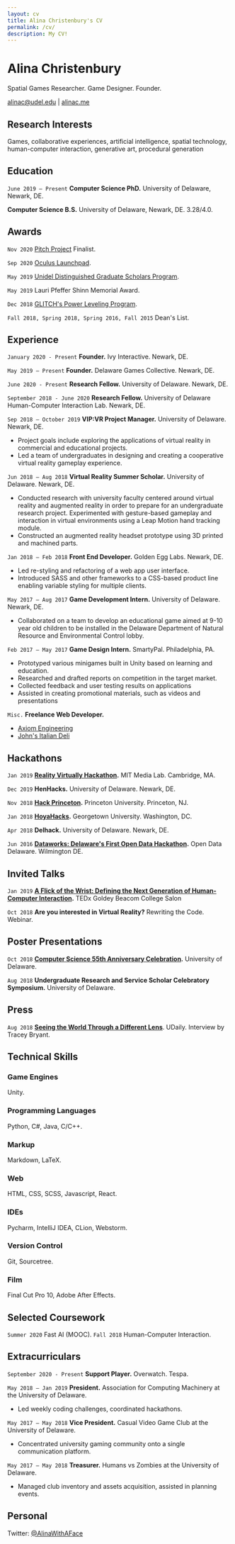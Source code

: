 ```yaml
---
layout: cv
title: Alina Christenbury's CV
permalink: /cv/
description: My CV!
---
```


# Alina Christenbury

Spatial Games Researcher. Game Designer. Founder.

 [alinac@udel.edu](mailto:alinac@udel.edu) \| [alinac.me](http://alinac.me)

## Research Interests

Games, collaborative experiences, artificial intelligence, spatial technology, human-computer interaction, generative art, procedural generation

## Education

`June 2019 — Present` **Computer Science PhD.** University of Delaware, Newark, DE.

**Computer Science B.S.** University of Delaware, Newark, DE. 3.28/4.0.

## Awards

`Nov 2020` [Pitch Project](https://allbutpublished.com/) Finalist.

`Sep 2020` [Oculus Launchpad](https://developer.oculus.com/launch-pad/).

`May 2019` [Unidel Distinguished Graduate Scholars Program](https://grad.udel.edu/fees-and-funding/unidel-grad-scholars-award/).

`May 2019` Lauri Pfeffer Shinn Memorial Award.

`Dec 2018` [GLITCH's Power Leveling Program](https://glitch.mn/powerleveling/).

`Fall 2018, Spring 2018, Spring 2016, Fall 2015` Dean's List.

## Experience

`January 2020 - Present` **Founder.** Ivy Interactive. Newark, DE.

`May 2019 — Present` **Founder.** Delaware Games Collective. Newark, DE.

`June 2020 - Present` **Research Fellow.** University of Delaware. Newark, DE.

`September 2018 - June 2020` **Research Fellow.** University of Delaware Human-Computer Interaction Lab. Newark, DE.

`Sep 2018 — October 2019` **VIP:VR Project Manager.** University of Delaware. Newark, DE.

* Project goals include exploring the applications of virtual reality in commercial and educational projects.
* Led a team of undergraduates in designing and creating a cooperative virtual reality gameplay experience.

`Jun 2018 — Aug 2018` **Virtual Reality Summer Scholar.** University of Delaware. Newark, DE.

* Conducted research with university faculty centered around virtual reality and augmented reality in order to prepare for an undergraduate research project. Experimented with gesture-based gameplay and interaction in virtual environments using a Leap Motion hand tracking module.
* Constructed an augmented reality headset prototype using 3D printed and machined parts.

`Jan 2018 — Feb 2018` **Front End Developer.** Golden Egg Labs. Newark, DE.

* Led re-styling and refactoring of a web app user interface.
* Introduced SASS and other frameworks to a CSS-based product line enabling variable styling for multiple clients.

`May 2017 — Aug 2017` **Game Development Intern.** University of Delaware. Newark, DE.

* Collaborated on a team to develop an educational game aimed at 9-10 year old children to be installed in the Delaware Department of Natural Resource and Environmental Control lobby.

`Feb 2017 — May 2017` **Game Design Intern.** SmartyPal. Philadelphia, PA.

* Prototyped various minigames built in Unity based on learning and education.
* Researched and drafted reports on competition in the target market.
* Collected feedback and user testing results on applications
* Assisted in creating promotional materials, such as videos and presentations

`Misc.` **Freelance Web Developer.**

* [Axiom Engineering](http://www.axeng.com/)
* [John's Italian Deli](http://www.johnsitaliandeli.com/)


## Hackathons

`Jan 2019` [**Reality Virtually Hackathon**](https://realityvirtuallyhack.com/)**.** MIT Media Lab. Cambridge, MA.

`Dec 2019` **HenHacks.** University of Delaware. Newark, DE.

`Nov 2018` [**Hack Princeton**](https://hackprinceton.com/)**.** Princeton University. Princeton, NJ.

`Jan 2018` [**HoyaHacks**](http://www.hoyahacks.com/)**.** Georgetown University. Washington, DC.

`Apr 2018` **Delhack.** University of Delaware. Newark, DE.

`Jun 2016` [**Dataworks: Delaware's First Open Data Hackathon**](https://www.hackathon.com/event/dataworks—delawares-first-open-data-hackathon-24040563974)**.** Open Data Delaware. Wilmington DE.

## Invited Talks

`Jan 2019` [**A Flick of the Wrist: Defining the Next Generation of Human-Computer Interaction**](https://www.ted.com/tedx/events/32155)**.** TEDx Goldey Beacom College Salon

`Oct 2018` **Are you interested in Virtual Reality?** Rewriting the Code. Webinar.

## Poster Presentations

`Oct 2018` [**Computer Science 55th Anniversary Celebration**](https://www.cis.udel.edu/55th-anniversary-celebration/)**.** University of Delaware.

`Aug 2018` **Undergraduate Research and Service Scholar Celebratory Symposium.** University of Delaware.

## Press

`Aug 2018` [**Seeing the World Through a Different Lens**](https://www.udel.edu/udaily/2018/august/alina-christenbury-virtual-reality-summer-research/). UDaily. Interview by Tracey Bryant.

## Technical Skills

### Game Engines

Unity.

### Programming Languages

Python, C\#, Java, C/C++.

### Markup

Markdown, LaTeX.

### Web

HTML, CSS, SCSS, Javascript, React.

### IDEs

Pycharm, IntelliJ IDEA, CLion, Webstorm.

### Version Control

Git, Sourcetree.

### Film

Final Cut Pro 10, Adobe After Effects.

## Selected Coursework

`Summer 2020` Fast AI (MOOC).
`Fall 2018` Human-Computer Interaction.

## Extracurriculars

`September 2020 - Present` **Support Player.** Overwatch. Tespa.

`May 2018 — Jan 2019` **President.** Association for Computing Machinery at the University of Delaware.

* Led weekly coding challenges, coordinated hackathons.

`May 2017 — May 2018` **Vice President.** Casual Video Game Club at the University of Delaware.

* Concentrated university gaming community onto a single communication platform.

`May 2017 — May 2018` **Treasurer.** Humans vs Zombies at the University of Delaware.

* Managed club inventory and assets acquisition, assisted in planning events.

## Personal

Twitter: [@AlinaWithAFace](https://twitter.com/AlinaWithAFace)

